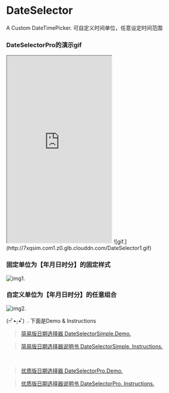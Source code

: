 # DateSelector
A Custom DateTimePicker. 可自定义时间单位，任意设定时间范围
<br/>

### DateSelectorPro的演示gif
<iframe height=498 width=279 src="http://7xqsim.com1.z0.glb.clouddn.com/DateSelector1.gif"></iframe>
 ![gif.](http://7xqsim.com1.z0.glb.clouddn.com/DateSelector1.gif)
 
### 固定单位为【年月日时分】的固定样式
 ![img1.](http://7xqsim.com1.z0.glb.clouddn.com/DateSelector2.png?imageView2/2/w/562/h/452)
 
### 自定义单位为【年月日时分】的任意组合
 ![img2.](http://7xqsim.com1.z0.glb.clouddn.com/DateSelector3.png?imageView2/2/w/186/h/332)
 


(ෆ ͒•∘̬• ͒)◞ 下面是Demo & Instructions
> [简易版日期选择器 DateSelectorSimple.Demo.](http://appianz.github.io/Desert-or-Ocean/DateSelectorSimple.html) 

> [简易版日期选择器说明书 DateSelectorSimple. Instructions.](https://github.com/AppianZ/Desert-or-Ocean/tree/master/AppianZ/productions/DateSelectorSimple)

<br/>

> [优质版日期选择器 DateSelectorPro.Demo.](http://appianz.github.io/Desert-or-Ocean/DateSelectorPro.html)

> [优质版日期选择器说明书 DateSelectorPro. Instructions.](https://github.com/AppianZ/Desert-or-Ocean/tree/master/AppianZ/productions/DateSelectorPro)

<br/>
